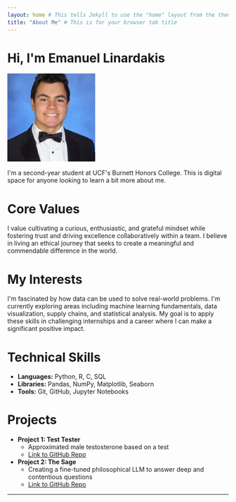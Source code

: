```yaml
---
layout: home # This tells Jekyll to use the "home" layout from the theme
title: "About Me" # This is for your browser tab title
---
```


# Hi, I'm Emanuel Linardakis

<img src="/assets/images/headshotphoto.jpeg" alt="My Photo" width="200">

I'm a second-year student at UCF's Burnett Honors College. This is digital space for anyone looking to learn a bit more about me.

# Core Values
 I value cultivating a curious, enthusiastic, and grateful mindset while fostering trust and driving excellence
 collaboratively within a team. I believe in living an ethical journey that seeks to create a meaningful and
 commendable difference in the world.

# My Interests
I'm fascinated by how data can be used to solve real-world problems. I'm currently exploring areas including machine learning fundamentals, data visualization, supply chains, and statistical analysis. My goal is to apply these skills in challenging internships and a career where I can make a significant positive impact.

# Technical Skills
* **Languages:** Python, R, C, SQL
* **Libraries:** Pandas, NumPy, Matplotlib, Seaborn
* **Tools:** Git, GitHub, Jupyter Notebooks

# Projects

* **Project 1: Test Tester**
    * Approximated male testosterone based on a test
    * [Link to GitHub Repo](https://github.com/Emanlinar/Test_Tester)
* **Project 2: The Sage**
    * Creating a fine-tuned philosophical LLM to answer deep and contentious questions
    * [Link to GitHub Repo](https://github.com/Emanlinar/The-Sage)
    
---

